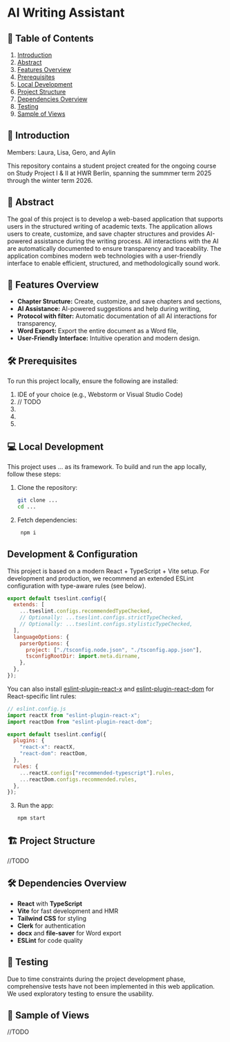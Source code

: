 # AI Writing Assistant

## 📑 Table of Contents
1. [Introduction](#introduction)
2. [Abstract](#-abstract)
3. [Features Overview](#-features-overview)
4. [Prerequisites](#prerequisites)
5. [Local Development](#local-development)
6. [Project Structure](#-project-structure)
7. [Dependencies Overview](#-dependencies-overview)
8. [Testing](#-testing)
9. [Sample of Views](#-sample-of-views)

## 🌟 Introduction
Members: Laura, Lisa, Gero, and Aylin

This repository contains a student project created for the ongoing course
on Study Project I & II at HWR Berlin, spanning the summmer term 2025 through 
the winter term 2026.

## 📖 Abstract

The goal of this project is to develop a web-based application that supports users in the structured writing of academic texts. The application allows users to create, customize, and save chapter structures and provides AI-powered assistance during the writing process. All interactions with the AI are automatically documented to ensure transparency and traceability. The application combines modern web technologies with a user-friendly interface to enable efficient, structured, and methodologically sound work.

## 📱 Features Overview

- **Chapter Structure:** Create, customize, and save chapters and sections,
- **AI Assistance:** AI-powered suggestions and help during writing,
- **Protocol with filter:** Automatic documentation of all AI interactions for transparency,
- **Word Export:** Export the entire document as a Word file,
- **User-Friendly Interface:** Intuitive operation and modern design.


## 🛠️ Prerequisites 

To run this project locally, ensure the following are installed:

1.	IDE of your choice (e.g., Webstorm or Visual Studio Code)
2.  // TODO
3.	
4.  
5.  

## 💻 Local Development

This project uses ... as its framework. To build and run the app locally,
follow these steps:

1. Clone the repository:
    ```bash
    git clone ...
    cd ...
   ```

2. Fetch dependencies:
    ```bash
     npm i
     ```

## Development & Configuration

This project is based on a modern React + TypeScript + Vite setup. For development and production, we recommend an extended ESLint configuration with type-aware rules (see below).

```js
export default tseslint.config({
  extends: [
    ...tseslint.configs.recommendedTypeChecked,
    // Optionally: ...tseslint.configs.strictTypeChecked,
    // Optionally: ...tseslint.configs.stylisticTypeChecked,
  ],
  languageOptions: {
    parserOptions: {
      project: ["./tsconfig.node.json", "./tsconfig.app.json"],
      tsconfigRootDir: import.meta.dirname,
    },
  },
});
```

You can also install [eslint-plugin-react-x](https://github.com/Rel1cx/eslint-react/tree/main/packages/plugins/eslint-plugin-react-x) and [eslint-plugin-react-dom](https://github.com/Rel1cx/eslint-react/tree/main/packages/plugins/eslint-plugin-react-dom) for React-specific lint rules:

```js
// eslint.config.js
import reactX from "eslint-plugin-react-x";
import reactDom from "eslint-plugin-react-dom";

export default tseslint.config({
  plugins: {
    "react-x": reactX,
    "react-dom": reactDom,
  },
  rules: {
    ...reactX.configs["recommended-typescript"].rules,
    ...reactDom.configs.recommended.rules,
  },
});
```

3. Run the app:
     ```bash
     npm start
     ```

## 🏗️ Project Structure
//TODO

## 🛠️ Dependencies Overview
- **React** with **TypeScript**
- **Vite** for fast development and HMR
- **Tailwind CSS** for styling
- **Clerk** for authentication
- **docx** and **file-saver** for Word export
- **ESLint** for code quality


## 🧪 Testing

Due to time constraints during the project development phase, comprehensive tests have not been implemented in this web application. We used exploratory testing to ensure the usability.

## 📸 Sample of Views
//TODO